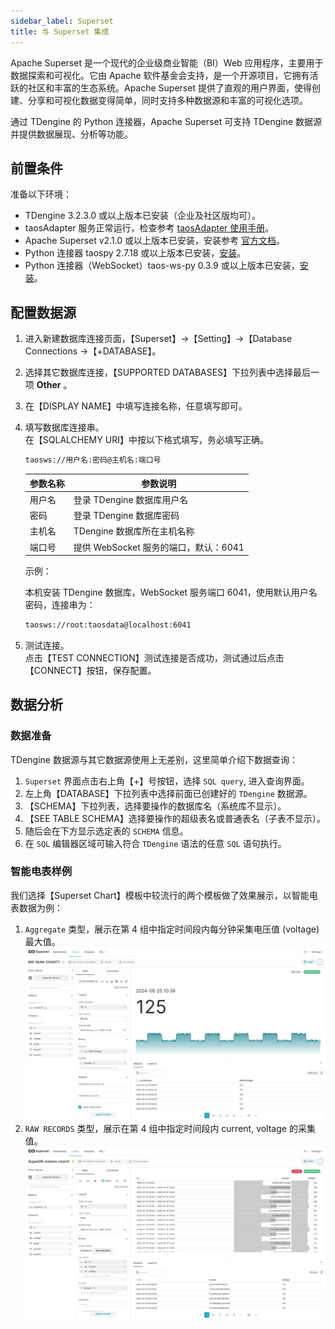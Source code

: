 ```yaml
---
sidebar_label: Superset
title: 与 Superset 集成
---
```

‌Apache Superset‌ 是一个现代的企业级商业智能（BI）Web 应用程序，主要用于数据探索和可视化。它由 Apache 软件基金会支持，是一个开源项目，它拥有活跃的社区和丰富的生态系统。Apache Superset 提供了直观的用户界面，使得创建、分享和可视化数据变得简单，同时支持多种数据源和丰富的可视化选项‌。

通过 TDengine 的 Python 连接器，‌Apache ‌Superset‌ 可支持 TDengine 数据源并提供数据展现、分析等功能。


## 前置条件 

准备以下环境：
- TDengine 3.2.3.0 或以上版本已安装（企业及社区版均可）。
- taosAdapter 服务正常运行，检查参考 [taosAdapter 使用手册](../../../reference/components/taosadapter)。
- Apache Superset v2.1.0 或以上版本已安装，安装参考 [官方文档](https://superset.apache.org/)。
- Python 连接器 taospy 2.7.18 或以上版本已安装，[安装](https://pypi.org/project/taospy/)。
- Python 连接器（WebSocket）taos-ws-py 0.3.9 或以上版本已安装，[安装](https://pypi.org/project/taos-ws-py/)。


## 配置数据源


1. 进入新建数据库连接页面，【Superset】->【Setting】->【Database Connections ->【+DATABASE】。

2. 选择其它数据库连接，【SUPPORTED DATABASES】下拉列表中选择最后一项 **Other** 。

3. 在【DISPLAY NAME】中填写连接名称，任意填写即可。   

4. 填写数据库连接串。  
    在【SQLALCHEMY URI】中按以下格式填写，务必填写正确。   

    ```bash
    taosws://用户名:密码@主机名:端口号
    ```

    | 参数名称 | <center>参数说明</center>          |
    |:------- |:--------------------------------  |
    | 用户名   | 登录 TDengine 数据库用户名           |  
    | 密码     | 登录 TDengine 数据库密码            |
    | 主机名   | TDengine 数据库所在主机名称          |
    | 端口号   | 提供 WebSocket 服务的端口，默认：6041 |  

    示例：

    本机安装 TDengine 数据库，WebSocket 服务端口 6041，使用默认用户名密码，连接串为：

    ```bash
    taosws://root:taosdata@localhost:6041
    ```

5. 测试连接。  
   点击【TEST CONNECTION】测试连接是否成功，测试通过后点击【CONNECT】按钮，保存配置。


## 数据分析


### 数据准备

TDengine 数据源与其它数据源使用上无差别，这里简单介绍下数据查询：

1. `Superset` 界面点击右上角【+】号按钮，选择 `SQL query`, 进入查询界面。 
2. 左上角【DATABASE】下拉列表中选择前面已创建好的 `TDengine` 数据源。
3. 【SCHEMA】下拉列表，选择要操作的数据库名（系统库不显示）。
4. 【SEE TABLE SCHEMA】选择要操作的超级表名或普通表名（子表不显示）。  
5. 随后会在下方显示选定表的 `SCHEMA` 信息。  
6. 在 `SQL` 编辑器区域可输入符合 `TDengine` 语法的任意 `SQL` 语句执行。

### 智能电表样例

我们选择【Superset Chart】模板中较流行的两个模板做了效果展示，以智能电表数据为例：  

1. `Aggregate` 类型，展示在第 4 组中指定时间段内每分钟采集电压值 (voltage) 最大值。  
![superset-demo1](./superset-demo1.webp)
2. `RAW RECORDS` 类型，展示在第 4 组中指定时间段内 current, voltage 的采集值。  
![superset-demo2](./superset-demo2.webp)  
